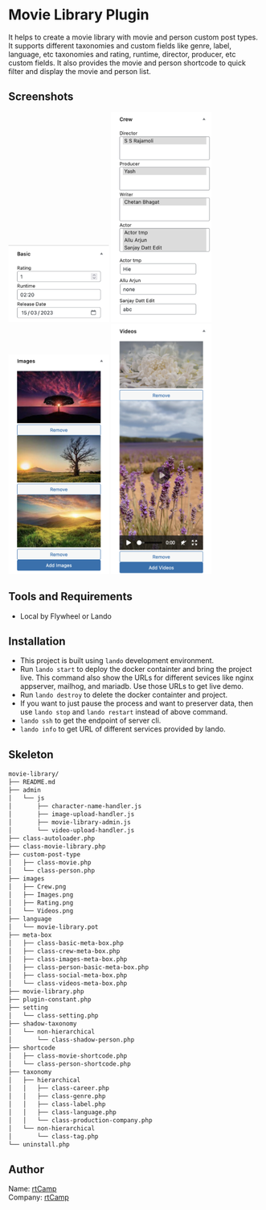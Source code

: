# Movie Library Plugin

It helps to create a movie library with movie and person custom post types. It supports different taxonomies and custom fields like genre, label, language, etc taxonomies and rating, runtime, director, producer, etc custom fields. It also provides the movie and person shortcode to quick filter and display the movie and person list.

## Screenshots

<div>
    <img src="./images/Rating.png" width="200px">
    <img src="./images/Crew.png" width="200px">
    <img src="./images/Images.png" width="200px">
    <img src="./images/Videos.png" width="200px">
</div>

## Tools and Requirements

- Local by Flywheel or Lando


## Installation

- This project is built using `lando` development environment.
- Run `lando start` to deploy the docker containter and bring the project live. This command also show the URLs for different sevices like nginx appserver, mailhog, and mariadb. Use those URLs to get live demo.
- Run `lando destroy` to delete the docker containter and project.
- If you want to just pause the process and want to preserver data, then use `lando stop` and `lando restart` instead of above command.
- `lando ssh` to get the endpoint of server cli.
- `lando info` to get URL of different services provided by lando.

## Skeleton

```
movie-library/
├── README.md
├── admin
│   └── js
│       ├── character-name-handler.js
│       ├── image-upload-handler.js
│       ├── movie-library-admin.js
│       └── video-upload-handler.js
├── class-autoloader.php
├── class-movie-library.php
├── custom-post-type
│   ├── class-movie.php
│   └── class-person.php
├── images
│   ├── Crew.png
│   ├── Images.png
│   ├── Rating.png
│   └── Videos.png
├── language
│   └── movie-library.pot
├── meta-box
│   ├── class-basic-meta-box.php
│   ├── class-crew-meta-box.php
│   ├── class-images-meta-box.php
│   ├── class-person-basic-meta-box.php
│   ├── class-social-meta-box.php
│   └── class-videos-meta-box.php
├── movie-library.php
├── plugin-constant.php
├── setting
│   └── class-setting.php
├── shadow-taxonomy
│   └── non-hierarchical
│       └── class-shadow-person.php
├── shortcode
│   ├── class-movie-shortcode.php
│   └── class-person-shortcode.php
├── taxonomy
│   ├── hierarchical
│   │   ├── class-career.php
│   │   ├── class-genre.php
│   │   ├── class-label.php
│   │   ├── class-language.php
│   │   └── class-production-company.php
│   └── non-hierarchical
│       └── class-tag.php
└── uninstall.php
```

## Author

Name: [rtCamp](https://github.com/rtCamp) \
Company: [rtCamp](https://github.com/rtCamp)